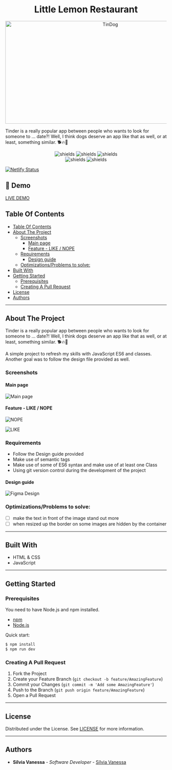 <h1 align="center" id="title">Little Lemon Restaurant</h1>

<p align="center"><img src="https://socialify.git.ci/Nessvah/TinDog/image?font=Bitter&issues=1&language=1&name=1&owner=1&pattern=Overlapping%20Hexagons&pulls=1&theme=Auto" alt="TinDog" width="640" height="320" /></p>

<p id="description">Tinder is a really popular app between people who wants to look for someone to ... date?! Well, I think dogs deserve an app like that as well, or at least, something similar. 🐕🔥🐩
</p>

<p align="center"><img src="https://img.shields.io/github/issues/nessvah/little_lemon_restaurant" alt="shields">&nbsp;<img src="https://img.shields.io/github/issues-pr/nessvah/tinDog" alt="shields">&nbsp;<img src="https://img.shields.io/github/license/nessvah/tinDog" alt="shields">
  <br/>
  <img src="https://img.shields.io/twitter/follow/nessvah_?label=follow%20me&amp;style=social" alt="shields">&nbsp;<img src="https://img.shields.io/github/followers/nessvah?style=social" alt="shields">
  <br/>

[![Netlify Status](https://api.netlify.com/api/v1/badges/28086d95-4ab3-4a06-b984-77a19e3d4209/deploy-status)](https://app.netlify.com/sites/tindog-ruff/deploys)

  </p>

<h2>🚀 Demo</h2>

[LIVE DEMO](https://tindog-ruff.netlify.app/)

## Table Of Contents

- [Table Of Contents](#table-of-contents)
- [About The Project](#about-the-project)
  - [Screenshots](#screenshots)
    - [Main page](#main-page)
    - [Feature - LIKE / NOPE](#feature---like--nope)
  - [Requirements](#requirements)
    - [Design guide](#design-guide)
  - [Optimizations/Problems to solve:](#optimizationsproblems-to-solve)
- [Built With](#built-with)
- [Getting Started](#getting-started)
  - [Prerequisites](#prerequisites)
  - [Creating A Pull Request](#creating-a-pull-request)
- [License](#license)
- [Authors](#authors)

<hr/>

## About The Project

Tinder is a really popular app between people who wants to look for someone to ... date?! Well, I think dogs deserve an app like that as well, or at least, something similar. 🐕🔥🐩

A simple project to refresh my skills with JavaScript ES6 and classes.
Another goal was to follow the design file provided as well.

### Screenshots

#### Main page

![Main page](/public/assets/img/screenshot1.png)

#### Feature - LIKE / NOPE

![NOPE](/public/assets/img/screenshot2.png)

![LIKE](/public/assets/img/screenshot3.png)

### Requirements

- Follow the Design guide provided
- Make use of semantic tags
- Make use of some of ES6 syntax and make use of at least one Class
- Using git version control during the development of the project

#### Design guide

![Figma Design](/public/assets/img/figmaFile.png)

### Optimizations/Problems to solve:

- [ ] make the text in front of the image stand out more
- [ ] when resized up the border on some images are hidden by the container

<hr/>

## Built With

- HTML & CSS
- JavaScript

<hr/>

## Getting Started

### Prerequisites

You need to have Node.js and npm installed.

- [npm](https://www.npmjs.com/)
- [Node.js](https://nodejs.org/en)

Quick start:

```sh
$ npm install
$ npm run dev
```

### Creating A Pull Request

1. Fork the Project
2. Create your Feature Branch (`git checkout -b feature/AmazingFeature`)
3. Commit your Changes (`git commit -m 'Add some AmazingFeature'`)
4. Push to the Branch (`git push origin feature/AmazingFeature`)
5. Open a Pull Request

<hr/>

## License

Distributed under the License. See [LICENSE](/LICENSE) for more information.

<hr/>

## Authors

- **Sílvia Vanessa** - _Software Developer_ - [Sílvia Vanessa](https://github.com/Nessvah)
